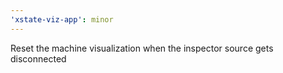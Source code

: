 ```yaml
---
'xstate-viz-app': minor
---
```


Reset the machine visualization when the inspector source gets disconnected
